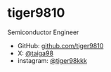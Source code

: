 # tiger9810

<!--
page = true
template = "index"
-->

Semiconductor Engineer

- GitHub: [github.com/tiger9810](http://github.com/tiger9810)
- X: [@taiga98](https://x.com/taiga98)
- instagram: [@tiger98kkk](https://www.instagram.com/tiger98kkk/)